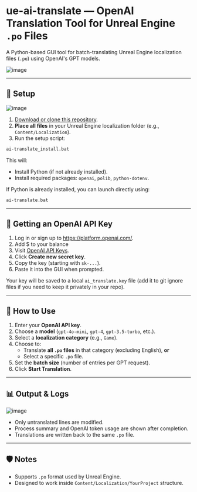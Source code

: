 # ue-ai-translate — OpenAI Translation Tool for Unreal Engine `.po` Files

A Python-based GUI tool for batch-translating Unreal Engine localization files (`.po`) using OpenAI's GPT models.

![image](https://github.com/user-attachments/assets/2b2de679-55f6-48eb-9a08-40f8e835859a)


---

## 📁 Setup
![image](https://github.com/user-attachments/assets/8a63d777-1e29-4b78-8dc2-33c6cf75d358)

1. [Download or clone this repository](https://github.com/yourname/ue-ai-translate).
2. **Place all files** in your Unreal Engine localization folder (e.g., `Content/Localization`).
3. Run the setup script:

```bat
ai-translate_install.bat
```

This will:
- Install Python (if not already installed).
- Install required packages: `openai`, `polib`, `python-dotenv`.

If Python is already installed, you can launch directly using:

```bat
ai-translate.bat
```

---

## 🔑 Getting an OpenAI API Key

1. Log in or sign up to https://platform.openai.com/.
2. Add $ to your balance
3. Visit [OpenAI API Keys](https://platform.openai.com/account/api-keys).
4. Click **Create new secret key**.
5. Copy the key (starting with `sk-...`).
6. Paste it into the GUI when prompted.

Your key will be saved to a local `ai_translate.key` file (add it to git ignore files if you need to keep it privately in your repo).

---

## 🚀 How to Use

1. Enter your **OpenAI API key**.
2. Choose a **model** (`gpt-4o-mini`, `gpt-4`, `gpt-3.5-turbo`, etc.).
3. Select a **localization category** (e.g., `Game`).
4. Choose to:
   - Translate **all `.po` files** in that category (excluding English), **or**
   - Select a specific `.po` file.
5. Set the **batch size** (number of entries per GPT request).
6. Click **Start Translation**.

---

## 📊 Output & Logs

![image](https://github.com/user-attachments/assets/fed00989-f572-457c-9d39-d87bc6cbd4a8)


- Only untranslated lines are modified.
- Process summary and OpenAI token usage are shown after completion.
- Translations are written back to the same `.po` file.

---

## 🛡️ Notes

- Supports `.po` format used by Unreal Engine.
- Designed to work inside `Content/Localization/YourProject` structure.
